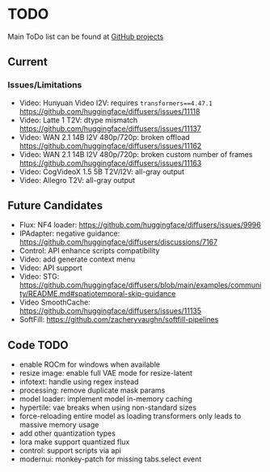 # TODO

Main ToDo list can be found at [GitHub projects](https://github.com/users/vladmandic/projects)

## Current

### Issues/Limitations

- Video: Hunyuan Video I2V: requires `transformers==4.47.1` <https://github.com/huggingface/diffusers/issues/11118>  
- Video: Latte 1 T2V: dtype mismatch <https://github.com/huggingface/diffusers/issues/11137>  
- Video: WAN 2.1 14B I2V 480p/720p: broken offload <https://github.com/huggingface/diffusers/issues/11162>  
- Video: WAN 2.1 14B I2V 480p/720p: broken custom number of frames <https://github.com/huggingface/diffusers/issues/11163>  
- Video: CogVideoX 1.5 5B T2V/I2V: all-gray output  
- Video: Allegro T2V: all-gray output

## Future Candidates

- Flux: NF4 loader: <https://github.com/huggingface/diffusers/issues/9996>  
- IPAdapter: negative guidance: <https://github.com/huggingface/diffusers/discussions/7167>  
- Control: API enhance scripts compatibility  
- Video: add generate context menu  
- Video: API support  
- Video: STG: <https://github.com/huggingface/diffusers/blob/main/examples/community/README.md#spatiotemporal-skip-guidance>  
- Video SmoothCache: https://github.com/huggingface/diffusers/issues/11135  
- SoftFill: https://github.com/zacheryvaughn/softfill-pipelines

## Code TODO

- enable ROCm for windows when available
- resize image: enable full VAE mode for resize-latent
- infotext: handle using regex instead
- processing: remove duplicate mask params
- model loader: implement model in-memory caching
- hypertile: vae breaks when using non-standard sizes
- force-reloading entire model as loading transformers only leads to massive memory usage
- add other quantization types
- lora make support quantized flux
- control: support scripts via api
- modernui: monkey-patch for missing tabs.select event
